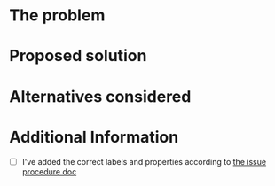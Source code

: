 # The problem

# Proposed solution

# Alternatives considered

# Additional Information

- [ ] I've added the correct labels and properties according to [the issue procedure doc](https://gitlab.ewi.tudelft.nl/cse2000-software-project/2023-2024/cluster-n/11c/atypical-speech-project/-/blob/main/docs/issues-and-mrs.md)
